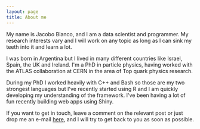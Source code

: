 ```yaml
---
layout: page
title: About me
---
```


My name is Jacobo Blanco, and I am a data scientist and programmer. My research interests vary and I will work on any topic as long as I can sink my teeth into it and learn a lot.

I was born in Argentina but I lived in many different countries like Israel, Spain, the UK and Ireland. I'm a PhD in particle physics, having worked with the ATLAS collaboration at CERN in the area of Top quark physics research.

During my PhD I worked heavily with C++ and Bash so those are my two strongest languages but I've recently started using R and I am quickly developing my understanding of the framework. I've been having a lot of fun recently building web apps using Shiny.

If you want to get in touch, leave a comment on the relevant post or just drop me an e-mail [here](mailto:jayb88@gmail.com), and I will try to get back to you as soon as possible.
